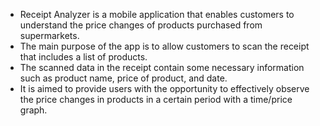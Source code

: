 * Receipt Analyzer is a mobile application that enables customers to understand the price changes of products purchased from supermarkets. 
* The main purpose of the app is to allow customers to scan the receipt that includes a list of products.
* The scanned data in the receipt contain some necessary information such as product name, price of product, and date.
* It is aimed to provide users with the opportunity to effectively observe the price changes in products in a certain period with a time/price graph.
